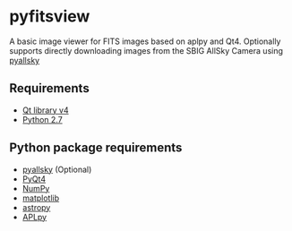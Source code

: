 pyfitsview
==========

A basic image viewer for FITS images based on aplpy and Qt4. Optionally supports directly downloading images from the SBIG AllSky Camera using [pyallsky](https://github.com/badders/pyallsky)

Requirements
------------
* [Qt library v4](http://qt-project.org/downloads)
* [Python 2.7](http://python.org)

Python package requirements
-------------------
* [pyallsky](http://github.com/badders/pyallsky) (Optional)
* [PyQt4](http://www.riverbankcomputing.com/software/pyqt/download)
* [NumPy](http://www.numpy.org/)
* [matplotlib](http://matplotlib.org/)
* [astropy](https://astropy.readthedocs.org/en/stable/)
* [APLpy](http://aplpy.github.io/)
